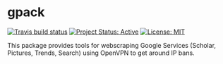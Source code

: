 # gpack

<!-- badges: start -->
[![Travis build status](https://travis-ci.com/ahasverus/gpack.svg?branch=master)](https://travis-ci.com/ahasverus/gpack)
[![Project Status: Active](https://www.repostatus.org/badges/latest/active.svg)](https://www.repostatus.org/#active)
[![License: MIT](https://img.shields.io/badge/License-MIT-yellow.svg)](https://opensource.org/licenses/MIT)
<!-- badges: end -->

This package provides tools for webscraping Google Services (Scholar, Pictures, Trends, Search) using OpenVPN to get around IP bans.
